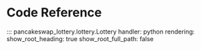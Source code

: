 # Code Reference

::: pancakeswap_lottery.lottery.Lottery
    handler: python
    rendering:
        show_root_heading: true
        show_root_full_path: false
